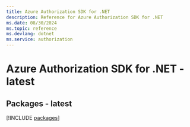 ```yaml
---
title: Azure Authorization SDK for .NET
description: Reference for Azure Authorization SDK for .NET
ms.date: 08/30/2024
ms.topic: reference
ms.devlang: dotnet
ms.service: authorization
---
```

# Azure Authorization SDK for .NET - latest
## Packages - latest
[!INCLUDE [packages](authorization-index.md)]